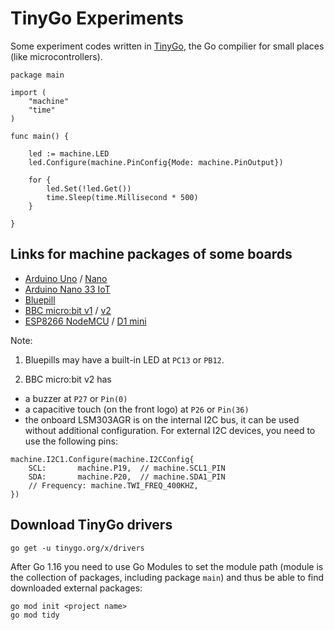 # TinyGo Experiments

Some experiment codes written in [TinyGo](https://tinygo.org/), the Go compilier for small places (like microcontrollers).

```golang
package main

import (
	"machine"
	"time"
)

func main() {

	led := machine.LED
	led.Configure(machine.PinConfig{Mode: machine.PinOutput})

	for {
		led.Set(!led.Get())
		time.Sleep(time.Millisecond * 500)
	}

}
```

## Links for machine packages of some boards

* [Arduino Uno](https://tinygo.org/microcontrollers/machine/arduino/) / [Nano](https://tinygo.org/microcontrollers/machine/arduino-nano/)
* [Arduino Nano 33 IoT](https://tinygo.org/microcontrollers/machine/arduino-nano33/)
* [Bluepill](https://tinygo.org/microcontrollers/machine/bluepill/)
* [BBC micro:bit v1](https://tinygo.org/microcontrollers/machine/microbit/) / [v2](https://github.com/tinygo-org/tinygo/blob/release/src/machine/board_microbit-v2.go)
* [ESP8266 NodeMCU](https://tinygo.org/microcontrollers/machine/nodemcu/) / [D1 mini](https://tinygo.org/microcontrollers/machine/d1mini/)

Note:

1. Bluepills may have a built-in LED at ```PC13``` or ```PB12```.

2. BBC micro:bit v2 has 

* a buzzer at ```P27``` or ```Pin(0)```
* a capacitive touch (on the front logo) at ```P26``` or ```Pin(36)```
* the onboard LSM303AGR is on the internal I2C bus, it can be used without additional configuration. For external I2C devices, you need to use the following pins:

```golang
machine.I2C1.Configure(machine.I2CConfig{
	SCL:       machine.P19,  // machine.SCL1_PIN
	SDA:       machine.P20,  // machine.SDA1_PIN
	// Frequency: machine.TWI_FREQ_400KHZ,
})
```

## Download TinyGo drivers

```
go get -u tinygo.org/x/drivers
```

After Go 1.16 you need to use Go Modules to set the module path (module is the collection of packages, including package ```main```) and thus be able to find downloaded external packages:

```
go mod init <project name>
go mod tidy
```




